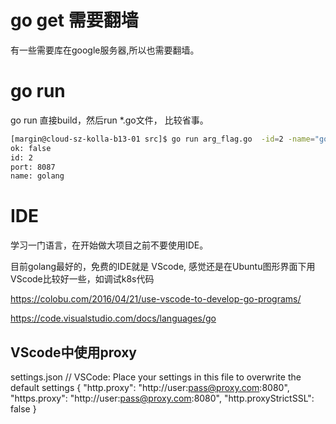 
# go get 需要翻墙

有一些需要库在google服务器,所以也需要翻墙。


# go run 

go run 直接build，然后run *.go文件， 比较省事。

```bash
[margin@cloud-sz-kolla-b13-01 src]$ go run arg_flag.go  -id=2 -name="golang"  -port="8087"
ok: false
id: 2
port: 8087
name: golang

```

# IDE

学习一门语言，在开始做大项目之前不要使用IDE。 

目前golang最好的，免费的IDE就是 VScode, 感觉还是在Ubuntu图形界面下用VScode比较好一些，如调试k8s代码

https://colobu.com/2016/04/21/use-vscode-to-develop-go-programs/

https://code.visualstudio.com/docs/languages/go

## VScode中使用proxy

 settings.json
 // VSCode: Place your settings in this file to overwrite the default settings
 {
   "http.proxy": "http://user:pass@proxy.com:8080",
   "https.proxy": "http://user:pass@proxy.com:8080",
   "http.proxyStrictSSL": false
 }

